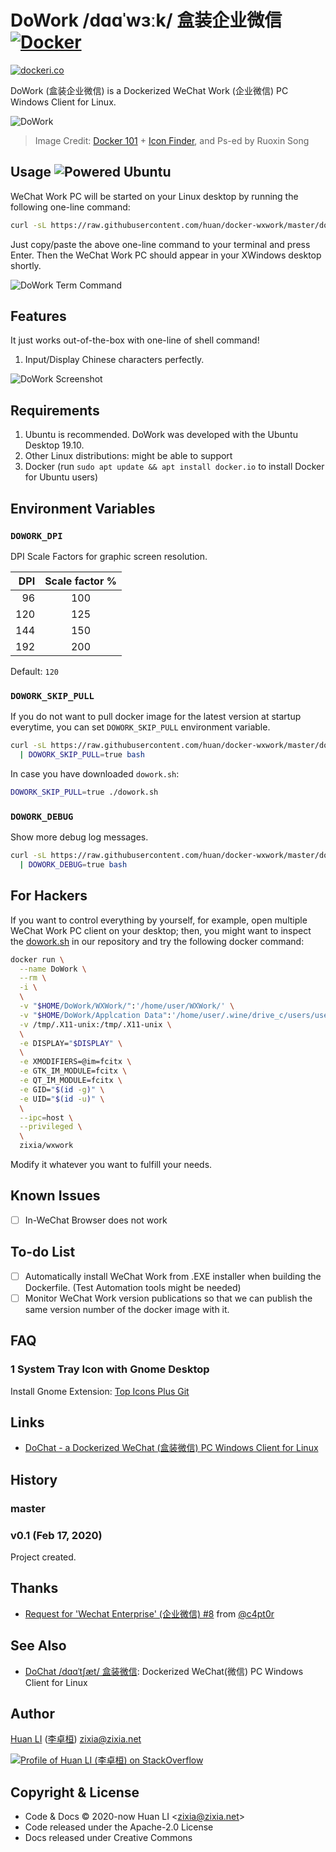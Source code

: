 # DoWork /dɑɑˈwɜːk/ 盒装企业微信 [![Docker](https://github.com/huan/docker-wxwork/workflows/Docker/badge.svg)](https://github.com/huan/docker-wxwork/actions?query=workflow%3ADocker)

[![dockeri.co](https://dockeri.co/image/zixia/wxwork)](https://hub.docker.com/r/zixia/wxwork/)

DoWork (盒装企业微信) is a Dockerized WeChat Work (企业微信) PC Windows Client for Linux.

![DoWork](https://huan.github.io/docker-wxwork/images/dowork.png)

> Image Credit: [Docker 101](https://www.docker.com/blog/docker-101-introduction-docker-webinar-recap/) + [Icon Finder](https://www.iconfinder.com/icons/4539886/application_chat_communication_wxwork_wxwork_logo_icon), and Ps-ed by Ruoxin Song

## Usage ![Powered Ubuntu](https://img.shields.io/badge/WeChat%20Work-Ubuntu-orange)

WeChat Work PC will be started on your Linux desktop by running the following one-line command:

```sh
curl -sL https://raw.githubusercontent.com/huan/docker-wxwork/master/dowork.sh | bash
```

Just copy/paste the above one-line command to your terminal and press Enter. Then the WeChat Work PC should appear in your XWindows desktop shortly.

![DoWork Term Command](https://huan.github.io/docker-wxwork/images/term-dowork.png)

## Features

It just works out-of-the-box with one-line of shell command!

1. Input/Display Chinese characters perfectly.

![DoWork Screenshot](https://huan.github.io/docker-wxwork/images/screenshot-dowork.png)

## Requirements

1. Ubuntu is recommended. DoWork was developed with the Ubuntu Desktop 19.10.
1. Other Linux distributions: might be able to support
1. Docker (run `sudo apt update && apt install docker.io` to install Docker for Ubuntu users)

## Environment Variables

### `DOWORK_DPI`

DPI Scale Factors for graphic screen resolution.

| DPI  | Scale factor % |
| ---: | :---: |
|  96 | 100 |
| 120 | 125 |
| 144 | 150 |
| 192 | 200 |

Default: `120`

### `DOWORK_SKIP_PULL`

If you do not want to pull docker image for the latest version at startup everytime, you can set `DOWORK_SKIP_PULL` environment variable.

```sh
curl -sL https://raw.githubusercontent.com/huan/docker-wxwork/master/dowork.sh \
  | DOWORK_SKIP_PULL=true bash
```

In case you have downloaded `dowork.sh`:

```sh
DOWORK_SKIP_PULL=true ./dowork.sh
```

### `DOWORK_DEBUG`

Show more debug log messages.

```sh
curl -sL https://raw.githubusercontent.com/huan/docker-wxwork/master/dowork.sh \
  | DOWORK_DEBUG=true bash
```

## For Hackers

If you want to control everything by yourself, for example, open multiple WeChat Work PC client on your desktop; then, you might want to inspect the [dowork.sh](https://github.com/huan/docker-wxwork/blob/master/dowork.sh) in our repository and try the following docker command:

```sh
docker run \
  --name DoWork \
  --rm \
  -i \
  \
  -v "$HOME/DoWork/WXWork/":'/home/user/WXWork/' \
  -v "$HOME/DoWork/Applcation Data":'/home/user/.wine/drive_c/users/user/Application Data/' \
  -v /tmp/.X11-unix:/tmp/.X11-unix \
  \
  -e DISPLAY="$DISPLAY" \
  \
  -e XMODIFIERS=@im=fcitx \
  -e GTK_IM_MODULE=fcitx \
  -e QT_IM_MODULE=fcitx \
  -e GID="$(id -g)" \
  -e UID="$(id -u)" \
  \
  --ipc=host \
  --privileged \
  \
  zixia/wxwork
```

Modify it whatever you want to fulfill your needs.

## Known Issues

- [ ] In-WeChat Browser does not work

## To-do List

- [ ] Automatically install WeChat Work from .EXE installer when building the Dockerfile. (Test Automation tools might be needed)
- [ ] Monitor WeChat Work version publications so that we can publish the same version number of the docker image with it.

## FAQ

### 1 System Tray Icon with Gnome Desktop

Install Gnome Extension: [Top Icons Plus Git](https://extensions.gnome.org/extension/2311/topicons-plus/)

## Links

- [DoChat - a Dockerized WeChat (盒装微信) PC Windows Client for Linux](https://github.com/huan/docker-wechat)

## History

### master

### v0.1 (Feb 17, 2020)

Project created.

## Thanks

- [Request for 'Wechat Enterprise' (企业微信) #8](https://github.com/huan/docker-wechat/issues/8) from [@c4pt0r](https://github.com/c4pt0r)

## See Also

- [DoChat /dɑɑˈtʃæt/ 盒装微信](https://github.com/huan/docker-wechat): Dockerized WeChat(微信) PC Windows Client for Linux

## Author

[Huan LI](https://github.com/huan) ([李卓桓](http://linkedin.com/in/zixia)) zixia@zixia.net

[![Profile of Huan LI (李卓桓) on StackOverflow](https://stackexchange.com/users/flair/265499.png)](https://stackexchange.com/users/265499)

## Copyright & License

- Code & Docs © 2020-now Huan LI \<zixia@zixia.net\>
- Code released under the Apache-2.0 License
- Docs released under Creative Commons
